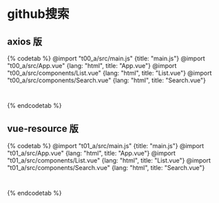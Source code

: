 # github搜索

## axios 版

{% codetab %}
@import "t00_a/src/main.js" {title: "main.js"}
@import "t00_a/src/App.vue" {lang: "html", title: "App.vue"}
@import "t00_a/src/components/List.vue"  {lang: "html", title: "List.vue"}
@import "t00_a/src/components/Search.vue"  {lang: "html", title: "Search.vue"}
```txt
```
```txt
```
{% endcodetab %}

## vue-resource 版

{% codetab %}
@import "t01_a/src/main.js" {title: "main.js"}
@import "t01_a/src/App.vue" {lang: "html", title: "App.vue"}
@import "t01_a/src/components/List.vue"  {lang: "html", title: "List.vue"}
@import "t01_a/src/components/Search.vue"  {lang: "html", title: "Search.vue"}
```txt
```
```txt
```
{% endcodetab %}